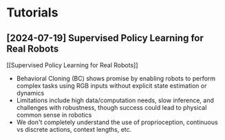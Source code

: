 # Tutorials

## [2024-07-19] Supervised Policy Learning for Real Robots

[[Supervised Policy Learning for Real Robots]]
- Behavioral Cloning (BC) shows promise by enabling robots to perform complex tasks using RGB inputs without explicit state estimation or dynamics
- Limitations include high data/computation needs, slow inference, and challenges with robustness, though success could lead to physical common sense in robotics
- We don't completely understand the use of proprioception, continuous vs discrete actions, context lengths, etc.
